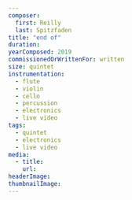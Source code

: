 ```yaml
---
composer:
  first: Reilly
  last: Spitzfaden
title: "end of"
duration:
yearComposed: 2019
commissionedOrWrittenFor: written
size: quintet
instrumentation:
  - flute
  - violin
  - cello
  - percussion
  - electronics
  - live video
tags:
  - quintet
  - electronics
  - live video
media:
  - title:
    url:
headerImage:
thumbnailImage:
---
```

